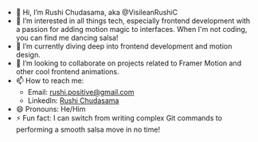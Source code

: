 - 👋 Hi, I’m Rushi Chudasama, aka @VisileanRushiC
- 👀 I’m interested in all things tech, especially frontend development with a passion for adding motion magic to interfaces. When I'm not coding, you can find me dancing salsa!
- 🌱 I’m currently diving deep into frontend development and motion design.
- 💞️ I’m looking to collaborate on projects related to Framer Motion and other cool frontend animations.
- 📫 How to reach me: 
  - Email: [rushi.positive@gmail.com](mailto:rushi.positive@gmail.com)
  - LinkedIn: [Rushi Chudasama](https://www.linkedin.com/in/rushi-chudasama-63473819a/)
- 😄 Pronouns: He/Him
- ⚡ Fun fact: I can switch from writing complex Git commands to performing a smooth salsa move in no time!

<!---
VisileanRushiC/VisileanRushiC is a ✨ special ✨ repository because its `README.md` (this file) appears on your GitHub profile.
You can click the Preview link to take a look at your changes.
--->
